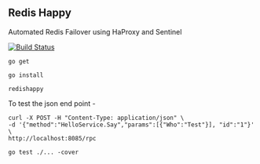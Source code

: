 Redis Happy
-----------

Automated Redis Failover using HaProxy and Sentinel

[![Build Status](https://travis-ci.org/mdevilliers/redishappy.svg?branch=master)](https://travis-ci.org/mdevilliers/redishappy)


```
go get
```

```
go install
```

```
redishappy
```

To test the json end point -

```
curl -X POST -H "Content-Type: application/json" \
-d '{"method":"HelloService.Say","params":[{"Who":"Test"}], "id":"1"}' \
http://localhost:8085/rpc
```

```
go test ./... -cover
```
